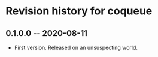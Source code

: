 # Revision history for coqueue

## 0.1.0.0 -- 2020-08-11

* First version. Released on an unsuspecting world.
